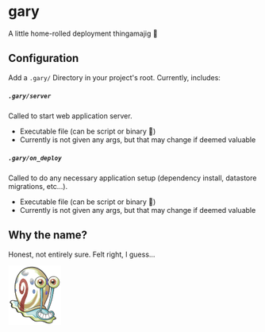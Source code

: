 # gary
A little home-rolled deployment thingamajig 🤷 

## Configuration

Add a `.gary/` Directory in your project's root. Currently, includes:

##### `.gary/server`

Called to start web application server.

* Executable file (can be script or binary 🤷)
* Currently is not given any args, but that may change if deemed valuable

##### `.gary/on_deploy`

Called to do any necessary application setup (dependency install, datastore
migrations, etc…).

* Executable file (can be script or binary 🤷)
* Currently is not given any args, but that may change if deemed valuable

## Why the name?

Honest, not entirely sure. Felt right, I guess…

<img src="/gary-dithered.png" height="120" alt="Gary!" />
